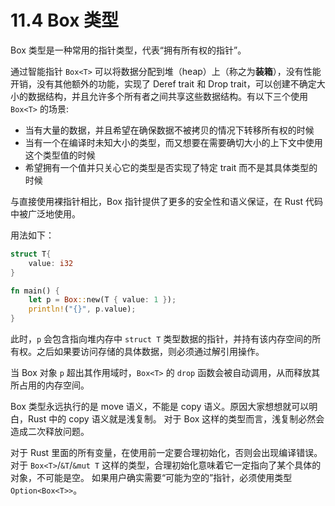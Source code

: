 # 11.4 Box 类型

Box 类型是一种常用的指针类型，代表“拥有所有权的指针”。

通过智能指针 `Box<T>` 可以将数据分配到堆（heap）上（称之为**装箱**），没有性能开销，没有其他额外的功能，实现了 Deref trait 和 Drop trait，可以创建不确定大小的数据结构，并且允许多个所有者之间共享这些数据结构。有以下三个使用 `Box<T>` 的场景:

- 当有大量的数据，并且希望在确保数据不被拷贝的情况下转移所有权的时候
- 当有一个在编译时未知大小的类型，而又想要在需要确切大小的上下文中使用这个类型值的时候
- 希望拥有一个值并只关心它的类型是否实现了特定 trait 而不是其具体类型的时候

与直接使用裸指针相比，Box 指针提供了更多的安全性和语义保证，在 Rust 代码中被广泛地使用。

用法如下：

```rust
struct T{
    value: i32
}

fn main() {
    let p = Box::new(T { value: 1 });
    println!("{}", p.value);
}
```

此时，`p` 会包含指向堆内存中 `struct T` 类型数据的指针，并持有该内存空间的所有权。之后如果要访问存储的具体数据，则必须通过解引⽤操作。

当 Box 对象 `p` 超出其作用域时，`Box<T>` 的 `drop` 函数会被自动调用，从而释放其所占用的内存空间。

Box 类型永远执行的是 move 语义，不能是 copy 语义。原因大家想想就可以明白，Rust 中的 copy 语义就是浅复制。
对于 Box 这样的类型而言，浅复制必然会造成二次释放问题。

对于 Rust 里面的所有变量，在使用前一定要合理初始化，否则会出现编译错误。
对于 `Box<T>`/`&T`/`&mut T`  这样的类型，合理初始化意味着它一定指向了某个具体的对象，不可能是空。
如果用户确实需要“可能为空的”指针，必须使用类型 `Option<Box<T>>`。
